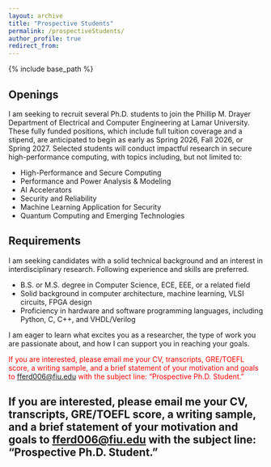 ```yaml
---
layout: archive
title: "Prospective Students"
permalink: /prospectiveStudents/
author_profile: true
redirect_from:
---
```


{% include base_path %}

## Openings

I am seeking to recruit several Ph.D. students to join the Phillip M. Drayer Department of Electrical and Computer Engineering at Lamar University. These fully funded positions, which include full tuition coverage and a stipend, are anticipated to begin as early as Spring 2026, Fall 2026, or Spring 2027. Selected students will conduct impactful research in secure high-performance computing, with topics including, but not limited to:

- High-Performance and Secure Computing
- Performance and Power Analysis & Modeling
- AI Accelerators
- Security and Reliability
- Machine Learning Application for Security
- Quantum Computing and Emerging Technologies


## Requirements

I am seeking candidates with a solid technical background and an interest in interdisciplinary research. Following experience and skills are preferred.

- B.S. or M.S. degree in Computer Science, ECE, EEE, or a related field
- Solid background in computer architecture, machine learning, VLSI circuits, FPGA design
- Proficiency in hardware and software programming languages, including Python, C, C++, and VHDL/Verilog


I am eager to learn what excites you as a researcher, the type of work you are passionate about, and how I can support you in reaching your goals.

<span style="color:red">If you are interested, please email me your CV, transcripts, GRE/TOEFL score, a writing sample, and a brief statement of your motivation and goals to fferd006@fiu.edu with the subject line: “Prospective Ph.D. Student.”</span>


## If you are interested, please email me your CV, transcripts, GRE/TOEFL score, a writing sample, and a brief statement of your motivation and goals to fferd006@fiu.edu with the subject line: “Prospective Ph.D. Student.”



<!--
We offer an advanced cutting-edge research program along with an attractive work environment, competitive stipend, tuition coverage and health benefits. The city of Orlando, FL is a top destination worldwide with lots of theme parks and recreational facilities around. Interested students should email mohammad.rahman@ucf.edu with CV, GRE, and TOEFL score report.

About UCF: University of Central Florida’s Computer engineering program at the Department of Electrical and Computer Engineering is ranked into top 50 nationally. It is top #3 university in terms of the number of graduate and undergraduate students. UCF is a power house for Cybersecurity and VLSI design. We have several collaboration with industry to nurture the next-generation of graduates. We have several graduate fellowship programs with AMD, Intel and TI to provide unique opportunity to earn a graduate degree while engaging in cutting edge research and being fully supported by a generous industrial fellowship.

-->


